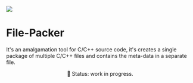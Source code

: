 <img src="https://i.ibb.co/4gcJQff/screenshot-lab-lepture-com-2020-03-11-13-43-18.png"></img>

# File-Packer
It's an amalgamation tool for C/C++ source code, it's creates a single package of multiple C/C++ files and contains the meta-data in a separate file.

<p align="center">&#x1F534; Status: work in progress.</p>
